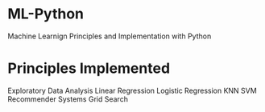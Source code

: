 # ML-Python
Machine Learnign Principles and Implementation with Python

# Principles Implemented
Exploratory Data Analysis
Linear Regression
Logistic Regression
KNN
SVM
Recommender Systems
Grid Search
